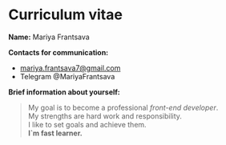 
# Curriculum vitae

**Name:** Mariya Frantsava

**Contacts for communication:**
- mariya.frantsava7@gmail.com
- Telegram @MariyaFrantsava

**Brief information about yourself:**
> My goal is to become a professional _front-end developer_.\
> My strengths are hard work and responsibility.\
> I like to set goals and achieve them.\
> **I`m fast learner.**

